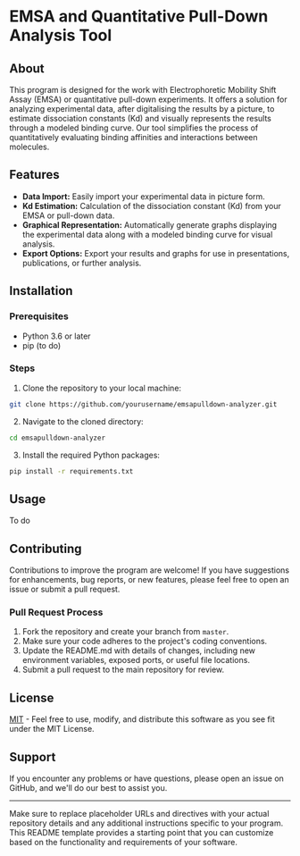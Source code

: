 # EMSA and Quantitative Pull-Down Analysis Tool

## About
This program is designed for the work with 
Electrophoretic Mobility Shift Assay (EMSA) 
or quantitative pull-down experiments. 
It offers a solution for analyzing experimental 
data, after digitalising the results by a picture,
to estimate dissociation constants (Kd) 
and visually represents the results through a 
modeled binding curve. Our tool simplifies 
the process of quantitatively evaluating 
binding affinities and interactions between molecules.

## Features
- **Data Import:** Easily import your experimental data in picture form.
- **Kd Estimation:** Calculation of the dissociation constant (Kd) from your EMSA or pull-down data.
- **Graphical Representation:** Automatically generate graphs displaying the experimental data along with a modeled binding curve for visual analysis.
- **Export Options:** Export your results and graphs for use in presentations, publications, or further analysis.

## Installation

### Prerequisites
- Python 3.6 or later
- pip (to do)

### Steps
1. Clone the repository to your local machine:
```bash
git clone https://github.com/yourusername/emsapulldown-analyzer.git
```
2. Navigate to the cloned directory:
```bash
cd emsapulldown-analyzer
```
3. Install the required Python packages:
```bash
pip install -r requirements.txt
```

## Usage
To do

## Contributing
Contributions to improve the program are welcome! If you have suggestions for enhancements, bug reports, or new features, please feel free to open an issue or submit a pull request.

### Pull Request Process
1. Fork the repository and create your branch from `master`.
2. Make sure your code adheres to the project's coding conventions.
3. Update the README.md with details of changes, including new environment variables, exposed ports, or useful file locations.
4. Submit a pull request to the main repository for review.

## License
[MIT](LICENSE.md) - Feel free to use, modify, and distribute this software as you see fit under the MIT License.

## Support
If you encounter any problems or have questions, please open an issue on GitHub, and we'll do our best to assist you.

---

Make sure to replace placeholder URLs and directives with your actual repository details and any additional instructions specific to your program. This README template provides a starting point that you can customize based on the functionality and requirements of your software.

